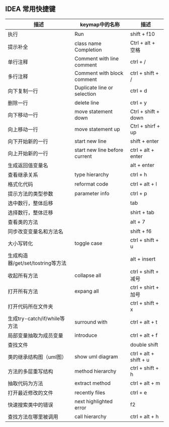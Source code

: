 ## IDEA 常用快捷键

| 描述                              | keymap中的名称                | 描述                   |
| --------------------------------- | ----------------------------- | ---------------------- |
| 执行                              | Run                           | shift + f10            |
| 提示补全                          | class name Completion         | Ctrl + alt + 空格      |
| 单行注释                          | Comment with line comment     | ctrl + /               |
| 多行注释                          | Comment with block comment    | ctrl + shift + /       |
| 向下复制一行                      | Duplicate line or selection   | ctrl + d               |
| 删除一行                          | delete line                   | ctrl + y               |
| 向下移动一行                      | move statement down           | Ctrl + shift + down    |
| 向上移动一行                      | move statement up             | Ctrl + shirf + up      |
| 向下开始新的一行                  | start new line                | shift + enter          |
| 向上开始新的一行                  | start new line before current | ctrl + alt + enter     |
| 生成返回值变量名                  |                               | alt  + enter           |
| 查看继承关系                      | type hierarchy                | ctrl + h               |
| 格式化代码                        | reformat code                 | ctrl + alt + l         |
| 提示方法的类型参数                | parameter info                | ctrl + p               |
| 选中数行，整体后移                |                               | tab                    |
| 选择数行，整体迁移                |                               | shirt + tab            |
| 查看类的方法                      |                               | alt + 7                |
| 同步改变变量名和方法名            |                               | shift + f6             |
| 大小写转化                        | toggle case                   | ctrl + shift + u       |
| 生成构造器/get/set/tostring等方法 |                               | alt + insert           |
| 收起所有方法                      | collapse all                  | ctrl + shift + 减号    |
| 打开所有方法                      | expang all                    | ctrl + shirt + 加号    |
| 打开代码所在文件夹                |                               | ctrl + shift + x       |
| 生成try-catch/if/while等方法      | surround with                 | ctrl + alt + t         |
| 局部变量抽取为成员变量            | introduce                     | ctrl + alt + f         |
| 查找文件                          |                               | double shift           |
| 类的继承结构图（uml图）           | show uml diagram              | ctrl + alt + shift + u |
| 方法的多层重写结构                | method hierarchy              | ctrl + shift + h       |
| 抽取代码为方法                    | extract method                | ctrl + alt + m         |
| 打开最近修改的文件                | recently files                | ctrl + e               |
| 快速搜索类中的错误                | next highlighted error        | f2                     |
| 查找方法在哪里被调用              | call hierarchy                | ctrl + alt + h         |

